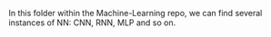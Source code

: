 In this folder within the Machine-Learning repo, we can find several instances of NN: CNN, RNN, MLP and so on.

